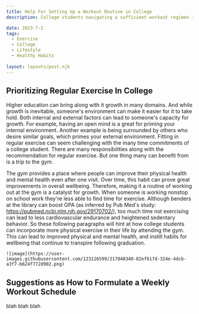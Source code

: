 ```yaml
---
title: Help For Setting Up a Workout Routine in College
description: College students navigating a sufficient workout regimen is beneficial, and can lead to healthy habits that continue past graduation. Learning how to establish a quality workout routine in college can set students up for a healthier life. 

date: 2023-7-2
tags:
  - Exercise
  - College
  - Lifestyle
  - Healthy Habits
  
layout: layouts/post.njk
---
```


## Prioritizing Regular Exercise In College

Higher education can bring along with it growth in many domains. And while growth is inevitable, someone's environment can make it easier for it to take hold. Both internal and external factors can lead to someone's capacity for growth. For example, having an open mind is a great for priming your internal environment. Another example is being surrounded by others who desire similar goals, which primes your external environment. Fitting in regular exercise can seem challenging with the many time commitments of a college student. There are many responsibilities along with the recommendation for regular exercise. But one thing many can benefit from is a trip to the gym. 


The gym provides a place where people can improve their physical health and mental health even after one visit. Over time, this habit can prove great improvements in overall wellbeing. Therefore, making it a routine of working out at the gym is a catalyst for growth. When someone is working nonstop on school work they're less able to find time for exercise. Although benders at the library can boost GPA (as inferred by Pub Med's study: https://pubmed.ncbi.nlm.nih.gov/29170702/), too much time not exercising can lead to less cardiovascular endurance and heightened sedentary behavior. So these following paragraphs will hint at how college students can incorporate more physical exercise in their life by attending the gym. This can lead to improved physical and mental health, and instill habits for wellbeing that continue to transpire following graduation.


``` 
![image](https://user-images.githubusercontent.com/123126599/217048340-82ef617d-324e-4dcb-a3f7-b624f772d902.png)

```

## Suggestions as How to Formulate a Weekly Workout Schedule

blah blah blah 
